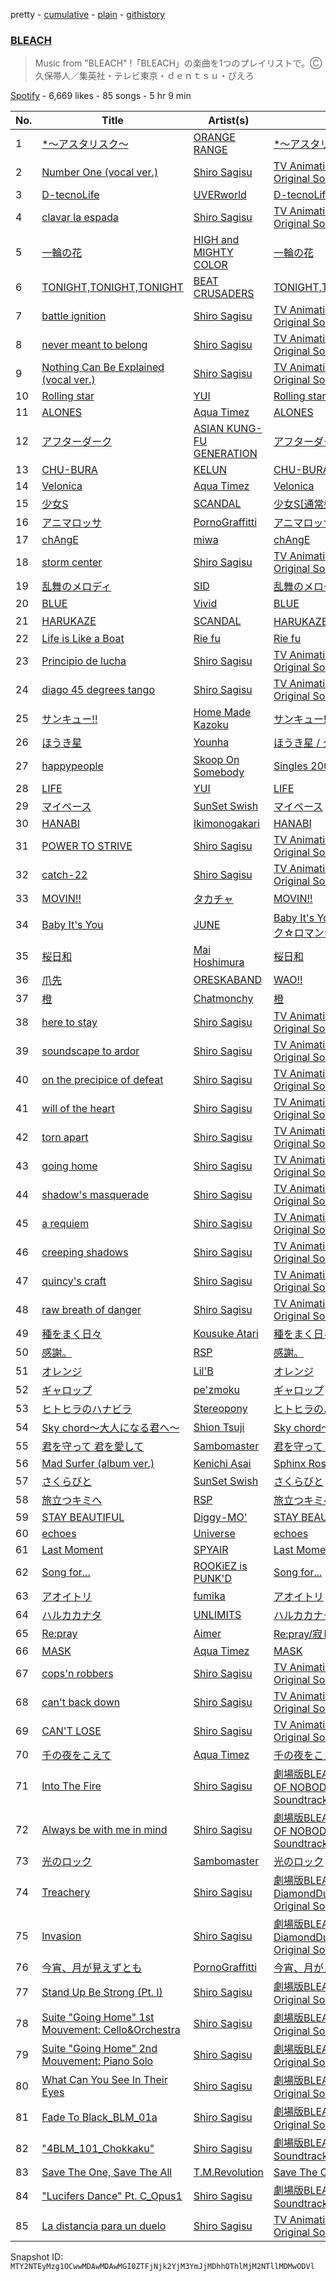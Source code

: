 pretty - [cumulative](/playlists/cumulative/37i9dQZF1DXbIwKIKzFFPk.md) - [plain](/playlists/plain/37i9dQZF1DXbIwKIKzFFPk) - [githistory](https://github.githistory.xyz/mackorone/spotify-playlist-archive/blob/main/playlists/plain/37i9dQZF1DXbIwKIKzFFPk)

### [BLEACH](https://open.spotify.com/playlist/37i9dQZF1DXbIwKIKzFFPk)

> Music from "BLEACH" !「BLEACH」の楽曲を1つのプレイリストで。Ⓒ久保帯人／集英社・テレビ東京・ｄｅｎｔｓｕ・ぴえろ

[Spotify](https://open.spotify.com/user/spotify) - 6,669 likes - 85 songs - 5 hr 9 min

| No. | Title | Artist(s) | Album | Length |
|---|---|---|---|---|
| 1 | [\*〜アスタリスク〜](https://open.spotify.com/track/6MKOd8KDFzwpu8Vz6ccZU5) | [ORANGE RANGE](https://open.spotify.com/artist/4upiYMjsFfLRieGo8RVRzD) | [\*〜アスタリスク〜](https://open.spotify.com/album/3pkS4JGRAhXDI9kc9OouPH) | 4:15 |
| 2 | [Number One \(vocal ver.\)](https://open.spotify.com/track/4BKetvTh5lMcIDlv9tYQgW) | [Shiro Sagisu](https://open.spotify.com/artist/5k3NfhEeZHpouIGDpjKOPo) | [TV Animation BLEACH Original Soundtrack 1](https://open.spotify.com/album/7Bm7S7pnSetysRgACOpWtD) | 4:56 |
| 3 | [D\-tecnoLife](https://open.spotify.com/track/5Gd0Ge0KuIDF34HF0X2CYX) | [UVERworld](https://open.spotify.com/artist/6m14xgA0m3w92UM7ujJgky) | [D\-tecnoLife](https://open.spotify.com/album/6ppa8cVg5a4GLPNJsyKBcr) | 3:53 |
| 4 | [clavar la espada](https://open.spotify.com/track/4QRCdMTZegDH27rOUbOEFY) | [Shiro Sagisu](https://open.spotify.com/artist/5k3NfhEeZHpouIGDpjKOPo) | [TV Animation BLEACH Original Soundtrack 3](https://open.spotify.com/album/7m0ZA9T4Uk5y6FOdLvj5sL) | 3:39 |
| 5 | [一輪の花](https://open.spotify.com/track/1tlnwFt8rS8OgRl30xgUs3) | [HIGH and MIGHTY COLOR](https://open.spotify.com/artist/68vPeaQOlnY1aA3iBKCEpG) | [一輪の花](https://open.spotify.com/album/6aE2khy34s9yZo4kSGcZ0C) | 3:42 |
| 6 | [TONIGHT,TONIGHT,TONIGHT](https://open.spotify.com/track/3Nq8bUC45N7u3NQ2EkFVZp) | [BEAT CRUSADERS](https://open.spotify.com/artist/30W3lzQdQnTAtkvJ9Rx21l) | [TONIGHT,TONIGHT,TONIGHT](https://open.spotify.com/album/52niPx7VX8RJM89WtqHK77) | 2:50 |
| 7 | [battle ignition](https://open.spotify.com/track/6T6xEPaxr2vhZUx2Vriipb) | [Shiro Sagisu](https://open.spotify.com/artist/5k3NfhEeZHpouIGDpjKOPo) | [TV Animation BLEACH Original Soundtrack 1](https://open.spotify.com/album/7Bm7S7pnSetysRgACOpWtD) | 2:15 |
| 8 | [never meant to belong](https://open.spotify.com/track/0CCt7uzp4MBYR85wugmkGa) | [Shiro Sagisu](https://open.spotify.com/artist/5k3NfhEeZHpouIGDpjKOPo) | [TV Animation BLEACH Original Soundtrack 1](https://open.spotify.com/album/7Bm7S7pnSetysRgACOpWtD) | 5:26 |
| 9 | [Nothing Can Be Explained \(vocal ver.\)](https://open.spotify.com/track/0XZV1dLrhHyWGFuv87U9ZZ) | [Shiro Sagisu](https://open.spotify.com/artist/5k3NfhEeZHpouIGDpjKOPo) | [TV Animation BLEACH Original Soundtrack 1](https://open.spotify.com/album/7Bm7S7pnSetysRgACOpWtD) | 3:27 |
| 10 | [Rolling star](https://open.spotify.com/track/2Z4850ifGB2hDXtnoicpzd) | [YUI](https://open.spotify.com/artist/5WBO8UyOuJ1l7ZBqqBimpO) | [Rolling star](https://open.spotify.com/album/0TAU4czk8somNU9Ms6tT08) | 3:10 |
| 11 | [ALONES](https://open.spotify.com/track/0iy10nabE2s3PtReQqCGrY) | [Aqua Timez](https://open.spotify.com/artist/2XhA8BOHxO5NwbY6q3W8mD) | [ALONES](https://open.spotify.com/album/5naYuVLG3O0pRkknlgJ8zu) | 4:21 |
| 12 | [アフターダーク](https://open.spotify.com/track/0Vi1fapWC79Y6B07IzOLKe) | [ASIAN KUNG\-FU GENERATION](https://open.spotify.com/artist/0MK8l3nURwwQIjafvXoJJt) | [アフターダーク](https://open.spotify.com/album/18AQW3eQ8Gxa7up0hKujZt) | 3:13 |
| 13 | [CHU\-BURA](https://open.spotify.com/track/1QhuzdwZoBRosGL23nuO6N) | [KELUN](https://open.spotify.com/artist/6nteBNcTu3uxmOYz2Iro7o) | [CHU\-BURA](https://open.spotify.com/album/6MutdUcjr79lhdEDSpeOtM) | 4:34 |
| 14 | [Velonica](https://open.spotify.com/track/0qsZemzQ2trp3wWTFneGK7) | [Aqua Timez](https://open.spotify.com/artist/2XhA8BOHxO5NwbY6q3W8mD) | [Velonica](https://open.spotify.com/album/6LTKJHWF8M5i7CJjsNbTtr) | 4:40 |
| 15 | [少女S](https://open.spotify.com/track/52h36YHQlTnwRh3ChfJstO) | [SCANDAL](https://open.spotify.com/artist/7hTZwqQILVH4bAbN67CeEz) | [少女S\[通常盤\]](https://open.spotify.com/album/3HtH55kg3nfkrsWug40v91) | 3:14 |
| 16 | [アニマロッサ](https://open.spotify.com/track/499EmNfEbymVqb37Cyc8B1) | [PornoGraffitti](https://open.spotify.com/artist/5jQa0f5MIMPEK7udL7UpI6) | [アニマロッサ](https://open.spotify.com/album/7lPORJSusoy1pcESNm7qG6) | 4:33 |
| 17 | [chAngE](https://open.spotify.com/track/4dW80zBgl9BfWxi5upKgt1) | [miwa](https://open.spotify.com/artist/3R3WEsfL1WC1zLiz3XG9K5) | [chAngE](https://open.spotify.com/album/1ZHD1VLdV9IiCOhCX7ebew) | 4:09 |
| 18 | [storm center](https://open.spotify.com/track/7Ir9GcqSFOia9kDi0VA0DM) | [Shiro Sagisu](https://open.spotify.com/artist/5k3NfhEeZHpouIGDpjKOPo) | [TV Animation BLEACH Original Soundtrack 1](https://open.spotify.com/album/7Bm7S7pnSetysRgACOpWtD) | 2:39 |
| 19 | [乱舞のメロディ](https://open.spotify.com/track/3tlwwAlfCnL7f2Qt2LtDzX) | [SID](https://open.spotify.com/artist/24b231EnCM3BkpiuWs5VBE) | [乱舞のメロディ](https://open.spotify.com/album/7J3KR0nRDD31GGVDEBsrWG) | 3:53 |
| 20 | [BLUE](https://open.spotify.com/track/4phLBzxRyYBTD2YxDUOJVD) | [Vivid](https://open.spotify.com/artist/0YL9iarD6vecICF3Yt3eOd) | [BLUE](https://open.spotify.com/album/787wjByNCZsg7koAlqO0AY) | 3:26 |
| 21 | [HARUKAZE](https://open.spotify.com/track/3JmGjD1CvAlGHCRNaIvxzu) | [SCANDAL](https://open.spotify.com/artist/7hTZwqQILVH4bAbN67CeEz) | [HARUKAZE\[初回盤B\]](https://open.spotify.com/album/7IBREg7fthhMXXgN1H5x9e) | 4:38 |
| 22 | [Life is Like a Boat](https://open.spotify.com/track/02cIqYTYys4M1RBFiBKIEt) | [Rie fu](https://open.spotify.com/artist/4dP04Y2d6esI6cwOiAozgg) | [Rie fu](https://open.spotify.com/album/0S694gFuCOGeIjxFTxIuKD) | 5:00 |
| 23 | [Principio de lucha](https://open.spotify.com/track/2L5qMBCehiabKLwRs2Cp8b) | [Shiro Sagisu](https://open.spotify.com/artist/5k3NfhEeZHpouIGDpjKOPo) | [TV Animation BLEACH Original Soundtrack 3](https://open.spotify.com/album/7m0ZA9T4Uk5y6FOdLvj5sL) | 2:29 |
| 24 | [diago 45 degrees tango](https://open.spotify.com/track/3l9FlLDSjF5MvIeszmuLnh) | [Shiro Sagisu](https://open.spotify.com/artist/5k3NfhEeZHpouIGDpjKOPo) | [TV Animation BLEACH Original Soundtrack 2](https://open.spotify.com/album/7mBXCZN24RI8iWDkpWooag) | 1:46 |
| 25 | [サンキュー!!](https://open.spotify.com/track/1gfuwVIBY117gPgpmsLUiy) | [Home Made Kazoku](https://open.spotify.com/artist/2KnTQRef7hcVlK7vO9wPzI) | [サンキュー!!](https://open.spotify.com/album/0Koe1vDstYuSZXtI8yDlPy) | 4:13 |
| 26 | [ほうき星](https://open.spotify.com/track/3nfZrNSXZfonDEA9RuzTOq) | [Younha](https://open.spotify.com/artist/6GwM5CHqhWXzG3l5kzRSAS) | [ほうき星 / タッチ BESTタッグ](https://open.spotify.com/album/5lBe0TGgWsuJlM9eOYNOcD) | 3:17 |
| 27 | [happypeople](https://open.spotify.com/track/4K8eSyKrx3KyS4GltSZkyT) | [Skoop On Somebody](https://open.spotify.com/artist/0h4DzoOz1OlX7uJ8itsBIw) | [Singles 2002\-2006](https://open.spotify.com/album/4EAib6okgPvzlgs3kCLrTo) | 3:43 |
| 28 | [LIFE](https://open.spotify.com/track/1BFTK2ODlocCHKGKGwcJNr) | [YUI](https://open.spotify.com/artist/5WBO8UyOuJ1l7ZBqqBimpO) | [LIFE](https://open.spotify.com/album/1zvQbIQuOKyAe6wxJM7TjA) | 4:03 |
| 29 | [マイペース](https://open.spotify.com/track/6CpWkr7H0bnpAUexThcRey) | [SunSet Swish](https://open.spotify.com/artist/6BP2pX1i8U6yZHXRvStQ74) | [マイペース](https://open.spotify.com/album/5WqPeHtrQ7S54vcKQkQ1ph) | 4:25 |
| 30 | [HANABI](https://open.spotify.com/track/42NuI6ghNzx6dctpMIuptn) | [Ikimonogakari](https://open.spotify.com/artist/5YneEA2nLtAhkD5t2769lZ) | [HANABI](https://open.spotify.com/album/3ylqm2z6GrWFhPIqQIIPbk) | 4:27 |
| 31 | [POWER TO STRIVE](https://open.spotify.com/track/6oJfbR19mNWigjpCYBfuwY) | [Shiro Sagisu](https://open.spotify.com/artist/5k3NfhEeZHpouIGDpjKOPo) | [TV Animation BLEACH Original Soundtrack 4](https://open.spotify.com/album/4Ts2JxoesNxryyiBGphX6a) | 2:19 |
| 32 | [catch\-22](https://open.spotify.com/track/2wxBHL5tDtWfUXU01F50fj) | [Shiro Sagisu](https://open.spotify.com/artist/5k3NfhEeZHpouIGDpjKOPo) | [TV Animation BLEACH Original Soundtrack 1](https://open.spotify.com/album/7Bm7S7pnSetysRgACOpWtD) | 2:09 |
| 33 | [MOVIN!!](https://open.spotify.com/track/1SgMd9fX8zDxbqdFowP94N) | [タカチャ](https://open.spotify.com/artist/28CivLhZyBoYf7s0G5enGB) | [MOVIN!!](https://open.spotify.com/album/3QqvwRWkJsRliEMgq0ZB4N) | 4:19 |
| 34 | [Baby It's You](https://open.spotify.com/track/71H8RtAu41Ziss3DqtnU4A) | [JUNE](https://open.spotify.com/artist/5YL8IrbmpYf8d8NC70r5p0) | [Baby It's You / ディスコティック☆ロマンティック](https://open.spotify.com/album/6muaEvuMpbDw1MDKLkD3T0) | 3:55 |
| 35 | [桜日和](https://open.spotify.com/track/4owPAvxLodyUXwtv2IDray) | [Mai Hoshimura](https://open.spotify.com/artist/5nTM618Y9OIjwVwOKOATvC) | [桜日和](https://open.spotify.com/album/00WdxRziikiiIvgtxH9chY) | 4:22 |
| 36 | [爪先](https://open.spotify.com/track/3UYMGyBW0HUK6Hsik5Ytci) | [ORESKABAND](https://open.spotify.com/artist/56OQWVhAWYw1yRxD0R2HSR) | [WAO!!](https://open.spotify.com/album/0dyEtIksUU6PYFBsttExjk) | 3:55 |
| 37 | [橙](https://open.spotify.com/track/6OWJHb4xcFoDtsIPn7eUXi) | [Chatmonchy](https://open.spotify.com/artist/0GtBUVp1cWdIUKwm2GHTHc) | [橙](https://open.spotify.com/album/10HOtqMUc3B8o8p0XBgluc) | 3:22 |
| 38 | [here to stay](https://open.spotify.com/track/1wlXoXzUuwQP67zATlqt4E) | [Shiro Sagisu](https://open.spotify.com/artist/5k3NfhEeZHpouIGDpjKOPo) | [TV Animation BLEACH Original Soundtrack 2](https://open.spotify.com/album/7mBXCZN24RI8iWDkpWooag) | 3:00 |
| 39 | [soundscape to ardor](https://open.spotify.com/track/6UdgxspGnRdQ1t6nxCNAFG) | [Shiro Sagisu](https://open.spotify.com/artist/5k3NfhEeZHpouIGDpjKOPo) | [TV Animation BLEACH Original Soundtrack 3](https://open.spotify.com/album/7m0ZA9T4Uk5y6FOdLvj5sL) | 2:48 |
| 40 | [on the precipice of defeat](https://open.spotify.com/track/32SYEk2ksN8iQtz50AtHYj) | [Shiro Sagisu](https://open.spotify.com/artist/5k3NfhEeZHpouIGDpjKOPo) | [TV Animation BLEACH Original Soundtrack 1](https://open.spotify.com/album/7Bm7S7pnSetysRgACOpWtD) | 2:57 |
| 41 | [will of the heart](https://open.spotify.com/track/1u4HiolKXPHin3S2rUmCVI) | [Shiro Sagisu](https://open.spotify.com/artist/5k3NfhEeZHpouIGDpjKOPo) | [TV Animation BLEACH Original Soundtrack 1](https://open.spotify.com/album/7Bm7S7pnSetysRgACOpWtD) | 3:48 |
| 42 | [torn apart](https://open.spotify.com/track/0XbymfFrRnCJ5sw6gSJwjg) | [Shiro Sagisu](https://open.spotify.com/artist/5k3NfhEeZHpouIGDpjKOPo) | [TV Animation BLEACH Original Soundtrack 2](https://open.spotify.com/album/7mBXCZN24RI8iWDkpWooag) | 2:43 |
| 43 | [going home](https://open.spotify.com/track/2ND8SkQ3Rav1x4zpmTwA3E) | [Shiro Sagisu](https://open.spotify.com/artist/5k3NfhEeZHpouIGDpjKOPo) | [TV Animation BLEACH Original Soundtrack 1](https://open.spotify.com/album/7Bm7S7pnSetysRgACOpWtD) | 2:33 |
| 44 | [shadow's masquerade](https://open.spotify.com/track/2sssgaAVGCQxeYZY9IXGnG) | [Shiro Sagisu](https://open.spotify.com/artist/5k3NfhEeZHpouIGDpjKOPo) | [TV Animation BLEACH Original Soundtrack 2](https://open.spotify.com/album/7mBXCZN24RI8iWDkpWooag) | 2:29 |
| 45 | [a requiem](https://open.spotify.com/track/2XoM32LdvrywWh3ORT48Fz) | [Shiro Sagisu](https://open.spotify.com/artist/5k3NfhEeZHpouIGDpjKOPo) | [TV Animation BLEACH Original Soundtrack 2](https://open.spotify.com/album/7mBXCZN24RI8iWDkpWooag) | 2:27 |
| 46 | [creeping shadows](https://open.spotify.com/track/5r7DkkPIs7qXFbtoUEfjcn) | [Shiro Sagisu](https://open.spotify.com/artist/5k3NfhEeZHpouIGDpjKOPo) | [TV Animation BLEACH Original Soundtrack 1](https://open.spotify.com/album/7Bm7S7pnSetysRgACOpWtD) | 2:21 |
| 47 | [quincy's craft](https://open.spotify.com/track/0tnqNundeaHkwHWFegIUDu) | [Shiro Sagisu](https://open.spotify.com/artist/5k3NfhEeZHpouIGDpjKOPo) | [TV Animation BLEACH Original Soundtrack 3](https://open.spotify.com/album/7m0ZA9T4Uk5y6FOdLvj5sL) | 2:15 |
| 48 | [raw breath of danger](https://open.spotify.com/track/4yeMdLoSA4QYKb6J4wcnbW) | [Shiro Sagisu](https://open.spotify.com/artist/5k3NfhEeZHpouIGDpjKOPo) | [TV Animation BLEACH Original Soundtrack 1](https://open.spotify.com/album/7Bm7S7pnSetysRgACOpWtD) | 2:17 |
| 49 | [種をまく日々](https://open.spotify.com/track/7bcoRv64q9scHXBpwnXw7j) | [Kousuke Atari](https://open.spotify.com/artist/7b8ldacdKpE3AtFaXQu1AG) | [種をまく日々](https://open.spotify.com/album/1KPH9Dyo72FqqHuBaJqa4o) | 5:37 |
| 50 | [感謝。](https://open.spotify.com/track/1w3BRAv9eIyG1QOD33u1Sa) | [RSP](https://open.spotify.com/artist/5O2mC2Qd9HSGuisFTl1FM8) | [感謝。](https://open.spotify.com/album/2d0SEQ8MwNsZBHgdRtDoSN) | 5:13 |
| 51 | [オレンジ](https://open.spotify.com/track/3DwuVMXAsA4iVyE42f752B) | [Lil'B](https://open.spotify.com/artist/73RYTxKqVXkXo52SYyFJAC) | [オレンジ](https://open.spotify.com/album/1iXMIQLZAKbR5TDBUyogWT) | 5:06 |
| 52 | [ギャロップ](https://open.spotify.com/track/6WllIZ5BpLQLZ7o9kRwTsg) | [pe'zmoku](https://open.spotify.com/artist/2anqC7AHApDWCTCxBqMnHo) | [ギャロップ](https://open.spotify.com/album/7F3b6J99LduAJFYk4dFw6l) | 4:53 |
| 53 | [ヒトヒラのハナビラ](https://open.spotify.com/track/4GiGrLtTEf3z0iqO2fDFhO) | [Stereopony](https://open.spotify.com/artist/35VNJ4BFDvs9XkLf6ghUi6) | [ヒトヒラのハナビラ](https://open.spotify.com/album/52BAVwUU6V9E0RCzksuAEh) | 3:35 |
| 54 | [Sky chord〜大人になる君へ〜](https://open.spotify.com/track/5aTzTSuqEK2iEHnYStp1TJ) | [Shion Tsuji](https://open.spotify.com/artist/4nEJOLgBBjsWUWBMgs3IZG) | [Sky chord〜大人になる君へ〜](https://open.spotify.com/album/6X8YqYIJuQA5zsHIgIGC4A) | 4:24 |
| 55 | [君を守って 君を愛して](https://open.spotify.com/track/3QlwXL0B77SPSvvCXzv0y3) | [Sambomaster](https://open.spotify.com/artist/5ydDSP9qSxEOlHWnpbblFB) | [君を守って 君を愛して](https://open.spotify.com/album/68N1f6LXN5qn30aan4ZKdJ) | 4:49 |
| 56 | [Mad Surfer \(album ver.\)](https://open.spotify.com/track/5lDDJCkjSRkTUmDyhr70pC) | [Kenichi Asai](https://open.spotify.com/artist/5Gm55pqgmqzj8QbaHQTCFd) | [Sphinx Rose](https://open.spotify.com/album/4MB6yzftKiHqTBgyWpNXDP) | 3:22 |
| 57 | [さくらびと](https://open.spotify.com/track/6cmhJi1wFzj6mvrm0jXitI) | [SunSet Swish](https://open.spotify.com/artist/6BP2pX1i8U6yZHXRvStQ74) | [さくらびと](https://open.spotify.com/album/3MnGBUf3zGEkNUKIHkOblo) | 5:26 |
| 58 | [旅立つキミへ](https://open.spotify.com/track/30ek6jhxOGgxewmUlxU4SW) | [RSP](https://open.spotify.com/artist/5O2mC2Qd9HSGuisFTl1FM8) | [旅立つキミへ](https://open.spotify.com/album/09Qg9klz2C17gzYfroKE7z) | 4:03 |
| 59 | [STAY BEAUTIFUL](https://open.spotify.com/track/26uQJZlQ0fcDgq2fJrYBZk) | [Diggy\-MO'](https://open.spotify.com/artist/5GIMsbiSrVJB8dtSeCKY78) | [STAY BEAUTIFUL](https://open.spotify.com/album/2TvUpABENYOk4pcJHwqU34) | 4:46 |
| 60 | [echoes](https://open.spotify.com/track/2eRzjgRa9dGkFyYmqTyTgl) | [Universe](https://open.spotify.com/artist/28MPfGglMQ0nWMjkhXZYQf) | [echoes](https://open.spotify.com/album/4SsZYhWBSudsmIRrO95n8a) | 4:42 |
| 61 | [Last Moment](https://open.spotify.com/track/5wM8OgQU0rKTWybimowiIP) | [SPYAIR](https://open.spotify.com/artist/7gRg6C2qgQ1F01k3sgyEVt) | [Last Moment](https://open.spotify.com/album/19FNKMf9PJC3yf2uCMoN20) | 3:11 |
| 62 | [Song for...](https://open.spotify.com/track/1ZdjRumIPWUHrCFvloHh7o) | [ROOKiEZ is PUNK'D](https://open.spotify.com/artist/2mg9AmMi3b9jTbaOR5If4C) | [Song for...](https://open.spotify.com/album/27LH8WxWxmpURPhQzieMIT) | 5:00 |
| 63 | [アオイトリ](https://open.spotify.com/track/4sXDzAsMw3JgT2g3TDLJDu) | [fumika](https://open.spotify.com/artist/4FPhimiDlyEUsTSMWAUrhG) | [アオイトリ](https://open.spotify.com/album/05TxDs4a735htTVi03OH22) | 4:22 |
| 64 | [ハルカカナタ](https://open.spotify.com/track/4pVkZJQtDCNgeBv7Lf4IJk) | [UNLIMITS](https://open.spotify.com/artist/79J1fd1c3x60MVdSkBMGoX) | [ハルカカナタ](https://open.spotify.com/album/2DEOIQFfsDtfByqp8TIRh8) | 3:31 |
| 65 | [Re:pray](https://open.spotify.com/track/0aNaeyNx5RP95NwUmoH45s) | [Aimer](https://open.spotify.com/artist/0bAsR2unSRpn6BQPEnNlZm) | [Re:pray/寂しくて眠れない夜は](https://open.spotify.com/album/5zBBgsa30uX7qrtaMWeX2T) | 5:07 |
| 66 | [MASK](https://open.spotify.com/track/3YZjXndB9qLFFGlBbEJXO1) | [Aqua Timez](https://open.spotify.com/artist/2XhA8BOHxO5NwbY6q3W8mD) | [MASK](https://open.spotify.com/album/1s7u0rzbvJMmSt9bXbPhqT) | 4:53 |
| 67 | [cops'n robbers](https://open.spotify.com/track/19pJcdQA78S75KCadE990y) | [Shiro Sagisu](https://open.spotify.com/artist/5k3NfhEeZHpouIGDpjKOPo) | [TV Animation BLEACH Original Soundtrack 3](https://open.spotify.com/album/7m0ZA9T4Uk5y6FOdLvj5sL) | 1:20 |
| 68 | [can't back down](https://open.spotify.com/track/57KIaZlkR46pzgAooPR48m) | [Shiro Sagisu](https://open.spotify.com/artist/5k3NfhEeZHpouIGDpjKOPo) | [TV Animation BLEACH Original Soundtrack 3](https://open.spotify.com/album/7m0ZA9T4Uk5y6FOdLvj5sL) | 1:59 |
| 69 | [CAN'T LOSE](https://open.spotify.com/track/3WCHLkwI0io8rYWhhtRWyq) | [Shiro Sagisu](https://open.spotify.com/artist/5k3NfhEeZHpouIGDpjKOPo) | [TV Animation BLEACH Original Soundtrack 4](https://open.spotify.com/album/4Ts2JxoesNxryyiBGphX6a) | 3:32 |
| 70 | [千の夜をこえて](https://open.spotify.com/track/2HkpH69hyTLIPTyqaqMNYr) | [Aqua Timez](https://open.spotify.com/artist/2XhA8BOHxO5NwbY6q3W8mD) | [千の夜をこえて](https://open.spotify.com/album/6Ggx0ehBI7Wqgul76QPI9K) | 4:53 |
| 71 | [Into The Fire](https://open.spotify.com/track/10xPIeghCJh727kuIF9r0L) | [Shiro Sagisu](https://open.spotify.com/artist/5k3NfhEeZHpouIGDpjKOPo) | [劇場版BLEACH MEMORIES OF NOBODY Original Soundtrack](https://open.spotify.com/album/1MmE3q7RvR68CPYb5hdNrf) | 4:38 |
| 72 | [Always be with me in mind](https://open.spotify.com/track/1LHCYacwsOlAvYXagFZ4oZ) | [Shiro Sagisu](https://open.spotify.com/artist/5k3NfhEeZHpouIGDpjKOPo) | [劇場版BLEACH MEMORIES OF NOBODY Original Soundtrack](https://open.spotify.com/album/1MmE3q7RvR68CPYb5hdNrf) | 4:17 |
| 73 | [光のロック](https://open.spotify.com/track/2Y7e5ZGMmNnjc55KonC6Hf) | [Sambomaster](https://open.spotify.com/artist/5ydDSP9qSxEOlHWnpbblFB) | [光のロック](https://open.spotify.com/album/7GE46fDbJyWuxIWGzpPdXV) | 4:06 |
| 74 | [Treachery](https://open.spotify.com/track/6a7su3dkJJXidSuFiowJC2) | [Shiro Sagisu](https://open.spotify.com/artist/5k3NfhEeZHpouIGDpjKOPo) | [劇場版BLEACH The DiamondDust Rebellion Original Soundtrack](https://open.spotify.com/album/4meZrOeVxoej2MOhVo1suB) | 3:22 |
| 75 | [Invasion](https://open.spotify.com/track/2tnd8PSXUGwoVX5WY2SU1B) | [Shiro Sagisu](https://open.spotify.com/artist/5k3NfhEeZHpouIGDpjKOPo) | [劇場版BLEACH The DiamondDust Rebellion Original Soundtrack](https://open.spotify.com/album/4meZrOeVxoej2MOhVo1suB) | 2:50 |
| 76 | [今宵、月が見えずとも](https://open.spotify.com/track/0rNysp5uBt1r5eMKzTXeR2) | [PornoGraffitti](https://open.spotify.com/artist/5jQa0f5MIMPEK7udL7UpI6) | [今宵、月が見えずとも](https://open.spotify.com/album/2pRwJeh7LywvfsQ11SPx4M) | 4:16 |
| 77 | [Stand Up Be Strong \(Pt\. I\)](https://open.spotify.com/track/72ipPCGWlVXLbh7rZNwh26) | [Shiro Sagisu](https://open.spotify.com/artist/5k3NfhEeZHpouIGDpjKOPo) | [劇場版BLEACH Fade to Black Original Soundtrack](https://open.spotify.com/album/7nF6pqES1y12VrEnXaGAdk) | 2:24 |
| 78 | [Suite "Going Home" 1st Mouvement: Cello&Orchestra](https://open.spotify.com/track/2OfHtuzjLA2hYqOwM3K8YG) | [Shiro Sagisu](https://open.spotify.com/artist/5k3NfhEeZHpouIGDpjKOPo) | [劇場版BLEACH Fade to Black Original Soundtrack](https://open.spotify.com/album/7nF6pqES1y12VrEnXaGAdk) | 1:50 |
| 79 | [Suite "Going Home" 2nd Mouvement: Piano Solo](https://open.spotify.com/track/6pF0PZMKXp7WrLAljIO6aO) | [Shiro Sagisu](https://open.spotify.com/artist/5k3NfhEeZHpouIGDpjKOPo) | [劇場版BLEACH Fade to Black Original Soundtrack](https://open.spotify.com/album/7nF6pqES1y12VrEnXaGAdk) | 2:34 |
| 80 | [What Can You See In Their Eyes](https://open.spotify.com/track/1oR4gEOdklRUh74VtXRNYs) | [Shiro Sagisu](https://open.spotify.com/artist/5k3NfhEeZHpouIGDpjKOPo) | [劇場版BLEACH Fade to Black Original Soundtrack](https://open.spotify.com/album/7nF6pqES1y12VrEnXaGAdk) | 2:51 |
| 81 | [Fade To Black\_BLM\_01a](https://open.spotify.com/track/6ZRodzNjjDKcijIl3q49xE) | [Shiro Sagisu](https://open.spotify.com/artist/5k3NfhEeZHpouIGDpjKOPo) | [劇場版BLEACH Fade to Black Original Soundtrack](https://open.spotify.com/album/7nF6pqES1y12VrEnXaGAdk) | 1:31 |
| 82 | ["4BLM\_101\_Chokkaku"](https://open.spotify.com/track/7EPpxuf35P66PG5OanwvnR) | [Shiro Sagisu](https://open.spotify.com/artist/5k3NfhEeZHpouIGDpjKOPo) | [劇場版BLEACH 地獄篇 Original Soundtrack](https://open.spotify.com/album/2amXaDYmaBRSsWGhfRGEqZ) | 4:05 |
| 83 | [Save The One, Save The All](https://open.spotify.com/track/0nkGqAKqs7dWasiKmT0Rxc) | [T.M.Revolution](https://open.spotify.com/artist/3jdzcmtw5XOmOkSb2mRDtr) | [Save The One, Save The All](https://open.spotify.com/album/6ld8Bu5ybJ94XiskBsVmLs) | 4:14 |
| 84 | ["Lucifers Dance" Pt\. C\_Opus1](https://open.spotify.com/track/38Xuwj65wMbRQ1o9vod1vc) | [Shiro Sagisu](https://open.spotify.com/artist/5k3NfhEeZHpouIGDpjKOPo) | [劇場版BLEACH 地獄篇 Original Soundtrack](https://open.spotify.com/album/2amXaDYmaBRSsWGhfRGEqZ) | 1:25 |
| 85 | [La distancia para un duelo](https://open.spotify.com/track/3c391J2d1gnfL0qbjqbPA6) | [Shiro Sagisu](https://open.spotify.com/artist/5k3NfhEeZHpouIGDpjKOPo) | [TV Animation BLEACH Original Soundtrack 3](https://open.spotify.com/album/7m0ZA9T4Uk5y6FOdLvj5sL) | 2:57 |

Snapshot ID: `MTY2NTEyMzg1OCwwMDAwMDAwMGI0ZTFjNjk2YjM3YmJjMDhhOThlMjM2NTllMDMwODVl`
